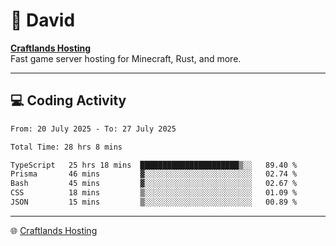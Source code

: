 # 👋 David

**[Craftlands Hosting](https://craftlands.host)**  
Fast game server hosting for Minecraft, Rust, and more.

---

## 💻 Coding Activity

<!--START_SECTION:waka-->

```txt
From: 20 July 2025 - To: 27 July 2025

Total Time: 28 hrs 8 mins

TypeScript   25 hrs 18 mins  ██████████████████████▒░░   89.40 %
Prisma       46 mins         ▓░░░░░░░░░░░░░░░░░░░░░░░░   02.74 %
Bash         45 mins         ▓░░░░░░░░░░░░░░░░░░░░░░░░   02.67 %
CSS          18 mins         ▒░░░░░░░░░░░░░░░░░░░░░░░░   01.09 %
JSON         15 mins         ▒░░░░░░░░░░░░░░░░░░░░░░░░   00.89 %
```

<!--END_SECTION:waka-->

---

🌐 [Craftlands Hosting](https://craftlands.host)  
